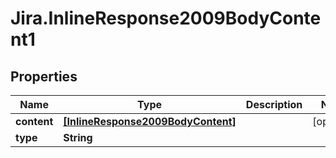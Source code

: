 # Jira.InlineResponse2009BodyContent1

## Properties

Name | Type | Description | Notes
------------ | ------------- | ------------- | -------------
**content** | [**[InlineResponse2009BodyContent]**](InlineResponse2009BodyContent.md) |  | [optional] 
**type** | **String** |  | 


